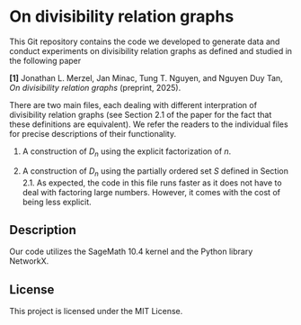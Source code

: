 # On divisibility relation graphs

This Git repository contains the code we developed to generate data and conduct experiments on divisibility relation graphs as defined and studied in the following paper 

**[1]** Jonathan L. Merzel,  Jan Minac, Tung T. Nguyen, and Nguyen Duy Tan, *On divisibility relation graphs* (preprint, 2025).

There are two main files, each dealing with different interpration of divisibility relation graphs (see Section 2.1 of the paper for the fact that these definitions are equivalent). 
We refer the readers to the individual files for precise descriptions of their functionality. 

1. A construction of $D_n$ using the explicit factorization of $n$. 
   
2. A construction of $D_n$ using the partially ordered set $S$ defined in Section 2.1. As expected, the code in this file runs faster as it does not have to deal with factoring large numbers. However, it comes with the cost of being less explicit.  

## Description

Our code utilizes the SageMath 10.4 kernel and the Python library NetworkX. 

## License

This project is licensed under the MIT License.
